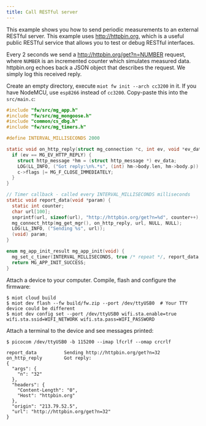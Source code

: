 ```yaml
---
title: Call RESTful server
---
```


This example shows you how to send periodic measurements to an external
RESTful server. This example uses http://httpbin.org, which is a useful public
RESTful service that allows you to test or debug RESTful interfaces.

Every 2 seconds we send a http://httpbin.org/get?n=NUMBER request,
where `NUMBER` is an incremented counter which simulates measured data.
httpbin.org echoes back a JSON object that describes the request.
We simply log this received reply.

Create an empty directory, execute `miot fw init --arch cc3200` in it.
If you have NodeMCU, use `esp8266` instead of `cc3200`.
Copy-paste this into the `src/main.c`:

```c
#include "fw/src/mg_app.h"
#include "fw/src/mg_mongoose.h"
#include "common/cs_dbg.h"
#include "fw/src/mg_timers.h"

#define INTERVAL_MILLISECONDS 2000

static void on_http_reply(struct mg_connection *c, int ev, void *ev_data) {
  if (ev == MG_EV_HTTP_REPLY) {
    struct http_message *hm = (struct http_message *) ev_data;
    LOG(LL_INFO, ("Got reply:\n%.*s", (int) hm->body.len, hm->body.p));
    c->flags |= MG_F_CLOSE_IMMEDIATELY;
  }
}

// Timer callback - called every INTERVAL_MILLISECONDS milliseconds
static void report_data(void *param) {
  static int counter;
  char url[100];
  snprintf(url, sizeof(url), "http://httpbin.org/get?n=%d", counter++);
  mg_connect_http(mg_get_mgr(), on_http_reply, url, NULL, NULL);
  LOG(LL_INFO, ("Sending %s", url));
  (void) param;
}

enum mg_app_init_result mg_app_init(void) {
  mg_set_c_timer(INTERVAL_MILLISECONDS, true /* repeat */, report_data, NULL);
  return MG_APP_INIT_SUCCESS;
}
```

Attach a device to your computer. Compile, flash and configure the firmware:

```
$ miot cloud build
$ miot dev flash --fw build/fw.zip --port /dev/ttyUSB0  # Your TTY device could be different
$ miot dev config set --port /dev/ttyUSB0 wifi.sta.enable=true wifi.sta.ssid=WIFI_NETWORK wifi.sta.pass=WIFI_PASSWORD
```

Attach a terminal to the device and see messages printed:

```
$ picocom /dev/ttyUSB0 -b 115200 --imap lfcrlf --omap crcrlf

report_data          Sending http://httpbin.org/get?n=32
on_http_reply        Got reply:
{
  "args": {
    "n": "32"
  },
  "headers": {
    "Content-Length": "0",
    "Host": "httpbin.org"
  },
  "origin": "213.79.52.5",
  "url": "http://httpbin.org/get?n=32"
}
```
